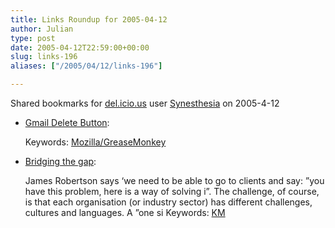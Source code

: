 ```yaml
---
title: Links Roundup for 2005-04-12
author: Julian
type: post
date: 2005-04-12T22:59:00+00:00
slug: links-196 
aliases: ["/2005/04/12/links-196"]

---
```

Shared bookmarks for [del.icio.us][1] user  [Synesthesia][2] on 2005-4-12

  * [Gmail Delete Button][3]:
   
    Keywords: [Mozilla/GreaseMonkey][4]
  * [Bridging the gap][5]:
  
    James Robertson says &#8216;we need to be able to go to clients and say: &#8221;you have this problem, here is a way of solving i&#8221;. The challenge, of course, is that each organisation (or industry sector) has different challenges, cultures and languages. A &#8221;one si Keywords: [KM][6]

 [1]: https://del.icio.us/
 [2]: https://del.icio.us/synesthesia
 [3]: https://www.arantius.com/article/arantius/gmail%20delete%20button/ "https://www.arantius.com/article/arantius/gmail%20delete%20button/"
 [4]: https://del.icio.us/synesthesia/Mozilla/GreaseMonkey
 [5]: https://www.steptwo.com.au/columntwo/archives/001679.html "https://www.steptwo.com.au/columntwo/archives/001679.html"
 [6]: https://del.icio.us/synesthesia/KM